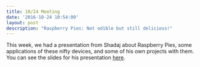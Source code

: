 ```yaml
---
title: 10/24 Meeting
date: '2016-10-24 10:54:00'
layout: post
description: "Raspberry Pies: Not edible but still delicious!"
---
```

This week, we had a presentation from Shadaj about Raspberry Pies, some applications of these nifty devices, and some of his own projects with them. You can see the slides for his presentation [here](https://docs.google.com/a/ramnivas.com/presentation/d/14gTvB8LEiS9V2OCF-PnmVoVSqgzg3hynfNCBX1xVdCI/edit?usp=sharing).
